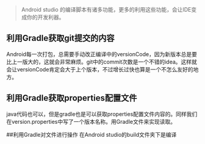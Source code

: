 >Android studio 的编译脚本有诸多功能，更多的利用这些功能，会让IDE变成你的开发利器。

## 利用Gradle获取git提交的内容
Android每一次打包，总需要手动改正编译中的versionCode，因为新版本总是要比上一版大的，这就会非常麻烦。git中的commit次数是一个不错的idea。这样就会让versionCode肯定会大于上个版本，不过增长过快也算是一个不怎么友好的地方。

## 利用Gradle获取properties配置文件
java代码也可以，但是gradle也是可以获取properties配置文件内容的。同样我们在version.properties中写了一个版本名称。用Gradle文件来实现读取。

##利用Gradle对文件进行操作
在Android studio的build文件夹下是编译

